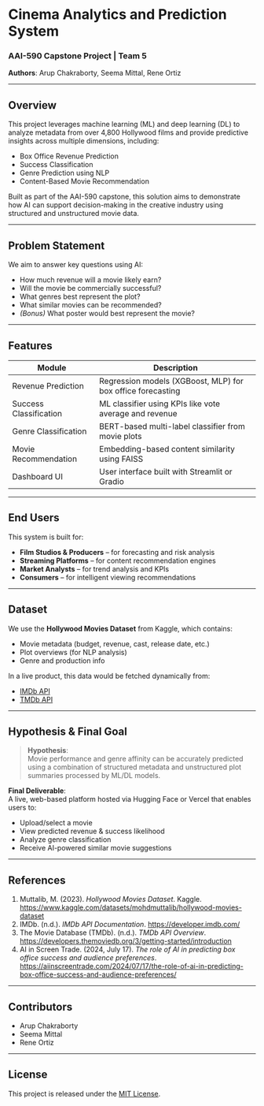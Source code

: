# Cinema Analytics and Prediction System  
### AAI-590 Capstone Project | Team 5  
**Authors**: Arup Chakraborty, Seema Mittal, Rene Ortiz  

---

## Overview

This project leverages machine learning (ML) and deep learning (DL) to analyze metadata from over 4,800 Hollywood films and provide predictive insights across multiple dimensions, including:

-  Box Office Revenue Prediction  
-  Success Classification  
-  Genre Prediction using NLP  
-  Content-Based Movie Recommendation  

Built as part of the AAI-590 capstone, this solution aims to demonstrate how AI can support decision-making in the creative industry using structured and unstructured movie data.

---

## Problem Statement

We aim to answer key questions using AI:
- How much revenue will a movie likely earn?
- Will the movie be commercially successful?
- What genres best represent the plot?
- What similar movies can be recommended?
- *(Bonus)* What poster would best represent the movie?

---

## Features

| Module | Description |
|--------|-------------|
| Revenue Prediction | Regression models (XGBoost, MLP) for box office forecasting |
| Success Classification | ML classifier using KPIs like vote average and revenue |
| Genre Classification | BERT-based multi-label classifier from movie plots |
| Movie Recommendation | Embedding-based content similarity using FAISS |
| Dashboard UI | User interface built with Streamlit or Gradio |

---

##  End Users

This system is built for:
-  **Film Studios & Producers** – for forecasting and risk analysis  
-  **Streaming Platforms** – for content recommendation engines  
-  **Market Analysts** – for trend analysis and KPIs  
-  **Consumers** – for intelligent viewing recommendations  

---

## Dataset

We use the **Hollywood Movies Dataset** from Kaggle, which contains:
- Movie metadata (budget, revenue, cast, release date, etc.)
- Plot overviews (for NLP analysis)
- Genre and production info

 In a live product, this data would be fetched dynamically from:
- [IMDb API](https://developer.imdb.com/)
- [TMDb API](https://developers.themoviedb.org/3)

---

## Hypothesis & Final Goal

> **Hypothesis**:  
> Movie performance and genre affinity can be accurately predicted using a combination of structured metadata and unstructured plot summaries processed by ML/DL models.

 **Final Deliverable**:  
A live, web-based platform hosted via Hugging Face or Vercel that enables users to:
- Upload/select a movie
- View predicted revenue & success likelihood
- Analyze genre classification
- Receive AI-powered similar movie suggestions

---

## References

1. Muttalib, M. (2023). *Hollywood Movies Dataset*. Kaggle. https://www.kaggle.com/datasets/mohdmuttalib/hollywood-movies-dataset  
2. IMDb. (n.d.). *IMDb API Documentation*. https://developer.imdb.com/  
3. The Movie Database (TMDb). (n.d.). *TMDb API Overview*. https://developers.themoviedb.org/3/getting-started/introduction  
4. AI in Screen Trade. (2024, July 17). *The role of AI in predicting box office success and audience preferences*. https://aiinscreentrade.com/2024/07/17/the-role-of-ai-in-predicting-box-office-success-and-audience-preferences/

---

## Contributors

- Arup Chakraborty  
- Seema Mittal  
- Rene Ortiz  

---

## License

This project is released under the [MIT License](LICENSE).

